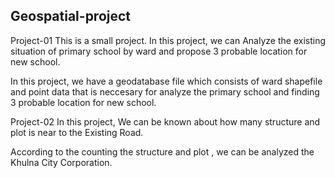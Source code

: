 ## Geospatial-project

Project-01
This is a small project. In this project, we can Analyze the existing situation of primary school by ward and propose 3  probable location for new school. 

In this project, we have a geodatabase file which consists of ward shapefile and point data that is neccesary for analyze the primary school and finding 3 probable location for new school.

Project-02
In this project, We can be known about how many structure and plot is near to the Existing Road.

According to the counting the structure and plot , we can be analyzed the Khulna City Corporation.